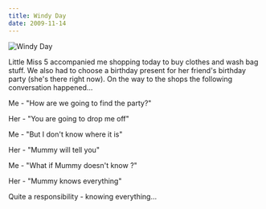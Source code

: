 ```yaml
---
title: Windy Day
date: 2009-11-14
---
```


![Windy Day](https://source.unsplash.com/X6cChncECA8/1600x900)

Little Miss 5 accompanied me shopping today to buy clothes and wash bag stuff. We also had to choose a birthday present for her friend's birthday party (she's there right now). On the way to the shops the following conversation happened...

Me - "How are we going to find the party?"

Her - "You are going to drop me off"

Me - "But I don't know where it is"

Her - "Mummy will tell you"

Me - "What if Mummy doesn't know ?"

Her - "Mummy knows everything"

Quite a responsibility - knowing everything...